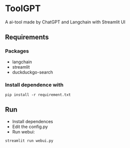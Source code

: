 # ToolGPT
A ai-tool made by ChatGPT and Langchain with Streamlit UI

## Requirements
### Packages
- langchain
- streamlit
- duckduckgo-search

### Install dependence with
```
pip install -r requirement.txt
```

## Run
- Install dependences
- Edit the config.py
- Run webui:
```
streamlit run webui.py
```
